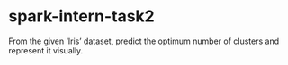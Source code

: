 # spark-intern-task2
From the given ‘Iris’ dataset, predict the optimum number of clusters and represent it visually.
